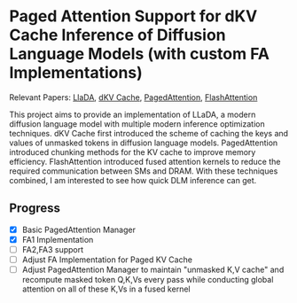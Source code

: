 # Paged Attention Support for dKV Cache Inference of Diffusion Language Models (with custom FA Implementations)

Relevant Papers: [LlaDA](https://arxiv.org/abs/2502.09992), [dKV Cache](https://arxiv.org/abs/2505.15781), [PagedAttention](https://arxiv.org/abs/2309.06180), [FlashAttention](https://arxiv.org/abs/2205.14135)

This project aims to provide an implementation of LLaDA, a modern diffusion language model with multiple modern inference optimization techniques. dKV Cache first introduced the scheme of caching the keys and values of unmasked tokens in diffusion language models. PagedAttention introduced chunking methods for the KV cache to improve memory efficiency. FlashAttention introduced fused attention kernels to reduce the required communication between SMs and DRAM. With these techniques combined, I am interested to see how quick DLM inference can get.

## Progress

- [x] Basic PagedAttention Manager
- [x] FA1 Implementation
- [ ] FA2,FA3 support
- [ ] Adjust FA Implementation for Paged KV Cache
- [ ] Adjust PagedAttention Manager to maintain "unmasked K,V cache" and recompute masked token Q,K,Vs every pass while conducting global attention on all of these K,Vs in a fused kernel
